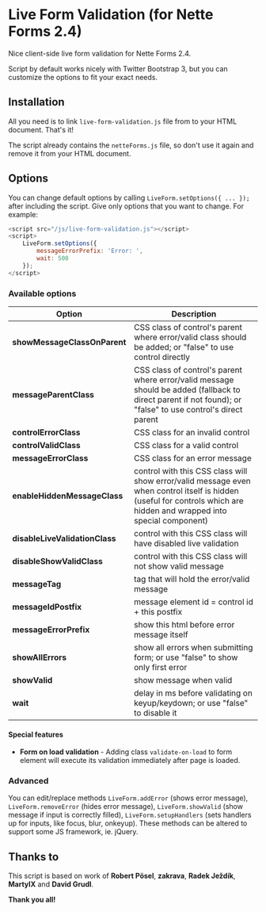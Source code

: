 Live Form Validation (for Nette Forms 2.4)
==========================================
Nice client-side live form validation for Nette Forms 2.4.

Script by default works nicely with Twitter Bootstrap 3, but you can customize the options to fit your exact needs.

Installation
------------
All you need is to link `live-form-validation.js` file from to your HTML document. That's it!

The script already contains the `netteForms.js` file, so don't use it again and remove it from your HTML document.

Options
-------
You can change default options by calling `LiveForm.setOptions({ ... });` after including the script. Give only options that you want to change. For example:

```js
<script src="/js/live-form-validation.js"></script> 
<script>
	LiveForm.setOptions({
		messageErrorPrefix: 'Error: ',
		wait: 500
	});
</script> 
```

### Available options

Option | Description
------ | -----------
**showMessageClassOnParent** | CSS class of control's parent where error/valid class should be added; or "false" to use control directly
**messageParentClass** | CSS class of control's parent where error/valid message should be added (fallback to direct parent if not found); or "false" to use control's direct parent
**controlErrorClass** | CSS class for an invalid control
**controlValidClass** | CSS class for a valid control
**messageErrorClass** | CSS class for an error message
**enableHiddenMessageClass** | control with this CSS class will show error/valid message even when control itself is hidden (useful for controls which are hidden and wrapped into special component)
**disableLiveValidationClass** | control with this CSS class will have disabled live validation
**disableShowValidClass** | control with this CSS class will not show valid message
**messageTag** | tag that will hold the error/valid message
**messageIdPostfix** | message element id = control id + this postfix
**messageErrorPrefix** | show this html before error message itself
**showAllErrors** | show all errors when submitting form; or use "false" to show only first error
**showValid** | show message when valid
**wait** | delay in ms before validating on keyup/keydown; or use "false" to disable it

#### Special features
* **Form on load validation** - Adding class `validate-on-load` to form element will execute its validation immediately after page is loaded.

### Advanced
You can edit/replace methods `LiveForm.addError` (shows error message), `LiveForm.removeError` (hides error message), `LiveForm.showValid` (show message if input is correctly filled), `LiveForm.setupHandlers` (sets handlers up for inputs, like focus, blur, onkeyup). These methods can be altered to support some JS framework, ie. jQuery.

Thanks to
---------
This script is based on work of **Robert Pösel**, **zakrava**, **Radek Ježdík**, **MartyIX** and **David Grudl**.

**Thank you all!**
